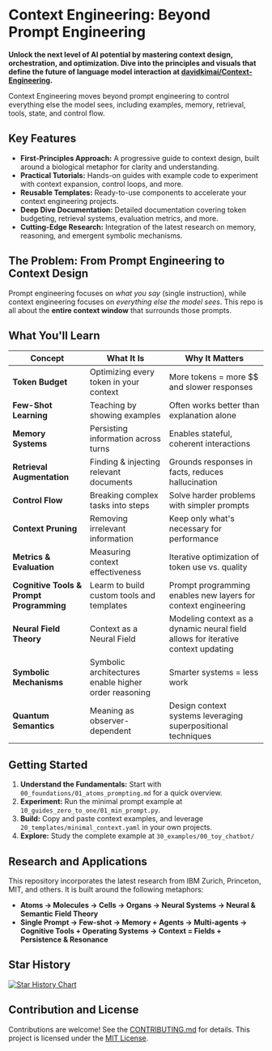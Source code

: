 # Context Engineering: Beyond Prompt Engineering

**Unlock the next level of AI potential by mastering context design, orchestration, and optimization. Dive into the principles and visuals that define the future of language model interaction at [davidkimai/Context-Engineering](https://github.com/davidkimai/Context-Engineering).**

Context Engineering moves beyond prompt engineering to control everything else the model sees, including examples, memory, retrieval, tools, state, and control flow.

## Key Features

*   **First-Principles Approach:** A progressive guide to context design, built around a biological metaphor for clarity and understanding.
*   **Practical Tutorials:** Hands-on guides with example code to experiment with context expansion, control loops, and more.
*   **Reusable Templates:** Ready-to-use components to accelerate your context engineering projects.
*   **Deep Dive Documentation:** Detailed documentation covering token budgeting, retrieval systems, evaluation metrics, and more.
*   **Cutting-Edge Research:** Integration of the latest research on memory, reasoning, and emergent symbolic mechanisms.

## The Problem: From Prompt Engineering to Context Design

Prompt engineering focuses on *what you say* (single instruction), while context engineering focuses on *everything else the model sees*. This repo is all about the **entire context window** that surrounds those prompts.

## What You'll Learn

| Concept | What It Is | Why It Matters |
|---------|------------|----------------|
| **Token Budget** | Optimizing every token in your context | More tokens = more $$ and slower responses |
| **Few-Shot Learning** | Teaching by showing examples | Often works better than explanation alone |
| **Memory Systems** | Persisting information across turns | Enables stateful, coherent interactions |
| **Retrieval Augmentation** | Finding & injecting relevant documents | Grounds responses in facts, reduces hallucination |
| **Control Flow** | Breaking complex tasks into steps | Solve harder problems with simpler prompts |
| **Context Pruning** | Removing irrelevant information | Keep only what's necessary for performance |
| **Metrics & Evaluation** | Measuring context effectiveness | Iterative optimization of token use vs. quality |
| **Cognitive Tools & Prompt Programming** | Learm to build custom tools and templates | Prompt programming enables new layers for context engineering |
| **Neural Field Theory** | Context as a Neural Field | Modeling context as a dynamic neural field allows for iterative context updating |
| **Symbolic Mechanisms** | Symbolic architectures enable higher order reasoning | Smarter systems = less work |
| **Quantum Semantics** |  Meaning as observer-dependent  | Design context systems leveraging superpositional techniques |

## Getting Started

1.  **Understand the Fundamentals:** Start with `00_foundations/01_atoms_prompting.md` for a quick overview.
2.  **Experiment:** Run the minimal prompt example at `10_guides_zero_to_one/01_min_prompt.py`.
3.  **Build:** Copy and paste context examples, and leverage `20_templates/minimal_context.yaml` in your own projects.
4.  **Explore:** Study the complete example at `30_examples/00_toy_chatbot/`

## Research and Applications

This repository incorporates the latest research from IBM Zurich, Princeton, MIT, and others. It is built around the following metaphors:

*   **Atoms → Molecules → Cells → Organs → Neural Systems → Neural & Semantic Field Theory**
*   **Single Prompt → Few-shot → Memory + Agents → Multi-agents → Cognitive Tools + Operating Systems → Context = Fields + Persistence & Resonance**

## Star History
[![Star History Chart](https://api.star-history.com/svg?repos=davidkimai/Context-Engineering&type=Date)](https://www.star-history.com/#davidkimai/Context-Engineering&Date)

## Contribution and License

Contributions are welcome! See the [CONTRIBUTING.md](.github/CONTRIBUTING.md) for details. This project is licensed under the [MIT License](LICENSE).